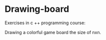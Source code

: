 # Drawing-board
Exercises in c ++ programming course:

Drawing a colorful game board the size of nxn.

